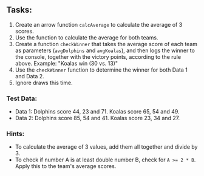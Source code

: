 ## Tasks:

1. Create an arrow function `calcAverage` to calculate the average of 3 scores.
2. Use the function to calculate the average for both teams.
3. Create a function `checkWinner` that takes the average score of each team as parameters (`avgDolphins` and `avgKoalas`), and then logs the winner to the console, together with the victory points, according to the rule above. Example: "Koalas win (30 vs. 13)"
4. Use the `checkWinner` function to determine the winner for both Data 1 and Data 2.
5. Ignore draws this time.

### Test Data:
- Data 1: Dolphins score 44, 23 and 71. Koalas score 65, 54 and 49.
- Data 2: Dolphins score 85, 54 and 41. Koalas score 23, 34 and 27.

### Hints:
- To calculate the average of 3 values, add them all together and divide by 3.
- To check if number A is at least double number B, check for `A >= 2 * B`. Apply this to the team's average scores.
